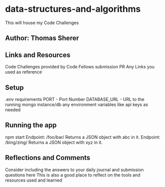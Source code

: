 # data-structures-and-algorithms
This will house my Code Challenges

## Author: Thomas Sherer

## Links and Resources
Code Challenges provided by Code Fellows
submission PR
Any Links you used as reference

## Setup
.env requirements
PORT - Port Number
DATABASE_URL - URL to the running mongo instance/db
any environment variables like api keys as needed

## Running the app
npm start
Endpoint: /foo/bar/
Returns a JSON object with abc in it.
Endpoint: /bing/zing/
Returns a JSON object with xyz in it.

## Reflections and Comments
Consider including the answers to your daily journal and submission questions here
This is also a good place to reflect on the tools and resources used and learned